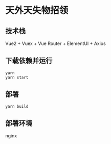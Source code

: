# 天外天失物招领

## 技术栈
Vue2 + Vuex + Vue Router + ElementUI + Axios

## 下载依赖并运行

```shell
yarn
yarn start
```

## 部署
```vue
yarn build
```

## 部署环境
nginx